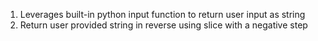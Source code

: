 1. Leverages built-in python input function to return user input as string
2. Return user provided string in reverse using slice with a negative step

